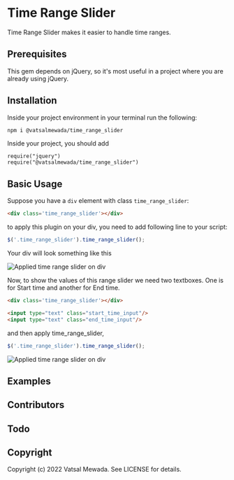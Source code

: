 # Time Range Slider

Time Range Slider makes it easier to handle time ranges.

## Prerequisites

This gem depends on jQuery, so it's most useful in a project where you are already using jQuery.

## Installation

Inside your project environment in your terminal run the following:

```bash
npm i @vatsalmewada/time_range_slider
```

Inside your project, you should add

    require("jquery")
    require("@vatsalmewada/time_range_slider")

## Basic Usage

Suppose you have a `div` element with class `time_range_slider`:
```html
<div class='time_range_slider'></div>
```

to apply this plugin on your div, you need to add following line to your script:
```javascript
$('.time_range_slider').time_range_slider();
```
Your div will look something like this

![Applied time range slider on div](https://www.linkpicture.com/q/Screenshot-from-2022-05-08-12-43-51.png)

Now, to show the values of this range slider we need two textboxes. One is for Start time and another for End time.

```html
<div class='time_range_slider'></div>

<input type="text" class="start_time_input"/>
<input type="text" class="end_time_input"/>
```

and then apply time_range_slider,

```javascript
$('.time_range_slider').time_range_slider();
```

![Applied time range slider on div](https://www.linkpicture.com/q/Screenshot-from-2022-05-09-10-37-19.png)


## Examples

## Contributors

## Todo

## Copyright

Copyright (c) 2022 Vatsal Mewada. See LICENSE for details.

